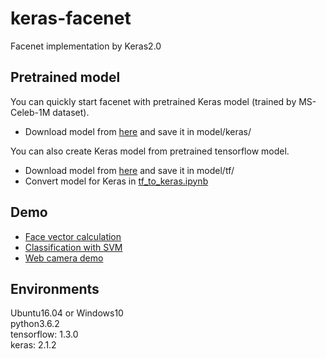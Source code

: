 # keras-facenet
Facenet implementation by Keras2.0

## Pretrained model
You can quickly start facenet with pretrained Keras model (trained by MS-Celeb-1M dataset).
- Download model from [here](https://drive.google.com/open?id=1pwQ3H4aJ8a6yyJHZkTwtjcL4wYWQb7bn) and save it in model/keras/


You can also create Keras model from pretrained tensorflow model.
- Download model from [here](https://github.com/davidsandberg/facenet) and save it in model/tf/
- Convert model for Keras in [tf_to_keras.ipynb](https://github.com/nyoki-mtl/keras-facenet/blob/master/notebook/tf_to_keras.ipynb)


## Demo
- [Face vector calculation](https://github.com/nyoki-mtl/keras-facenet/blob/master/notebook/demo-images.ipynb)
- [Classification with SVM](https://github.com/nyoki-mtl/keras-facenet/blob/master/notebook/demo-svm.ipynb)
- [Web camera demo](https://github.com/nyoki-mtl/keras-facenet/blob/master/notebook/demo-webcam.ipynb)

## Environments
Ubuntu16.04 or Windows10  
python3.6.2  
tensorflow: 1.3.0  
keras: 2.1.2  
